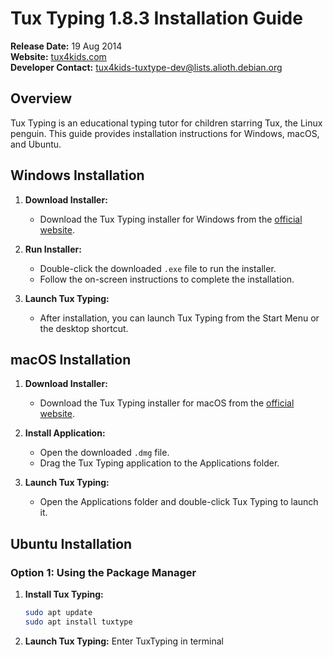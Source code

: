 # Tux Typing 1.8.3 Installation Guide

**Release Date:** 19 Aug 2014  
**Website:** [tux4kids.com](http://www.tux4kids.com)  
**Developer Contact:** tux4kids-tuxtype-dev@lists.alioth.debian.org

## Overview
Tux Typing is an educational typing tutor for children starring Tux, the Linux penguin. This guide provides installation instructions for Windows, macOS, and Ubuntu.

## Windows Installation

1. **Download Installer:**
   - Download the Tux Typing installer for Windows from the [official website](http://www.tux4kids.com).

2. **Run Installer:**
   - Double-click the downloaded `.exe` file to run the installer.
   - Follow the on-screen instructions to complete the installation.

3. **Launch Tux Typing:**
   - After installation, you can launch Tux Typing from the Start Menu or the desktop shortcut.

## macOS Installation

1. **Download Installer:**
   - Download the Tux Typing installer for macOS from the [official website](http://www.tux4kids.com).

2. **Install Application:**
   - Open the downloaded `.dmg` file.
   - Drag the Tux Typing application to the Applications folder.

3. **Launch Tux Typing:**
   - Open the Applications folder and double-click Tux Typing to launch it.

## Ubuntu Installation

### Option 1: Using the Package Manager

1. **Install Tux Typing:**
   ```sh
   sudo apt update
   sudo apt install tuxtype
2. **Launch Tux Typing:**
   Enter TuxTyping in terminal
